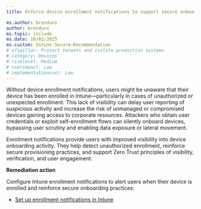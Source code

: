 ```yaml
---
title: Enforce device enrollment notifications to support secure onboarding and user awareness

ms.author: brenduns
author: brenduns
ms.topic: include
ms.date: 10/02/2025
ms.custom: Intune-Secure-Recommendation
# sfipillar: Protect tenants and isolate production systems
# category: Devices
# risklevel: Medium
# userimpact: Low
# implementationcost: Low
---
```

Without device enrollment notifications, users might be unaware that their device has been enrolled in Intune—particularly in cases of unauthorized or unexpected enrollment. This lack of visibility can delay user reporting of suspicious activity and increase the risk of unmanaged or compromised devices gaining access to corporate resources. Attackers who obtain user credentials or exploit self-enrollment flows can silently onboard devices, bypassing user scrutiny and enabling data exposure or lateral movement.

Enrollment notifications provide users with improved visibility into device onboarding activity. They help detect unauthorized enrollment, reinforce secure provisioning practices, and support Zero Trust principles of visibility, verification, and user engagement.

**Remediation action**

Configure Intune enrollment notifications to alert users when their device is enrolled and reinforce secure onboarding practices:

- [Set up enrollment notifications in Intune](/intune/intune-service/enrollment/enrollment-notifications)





